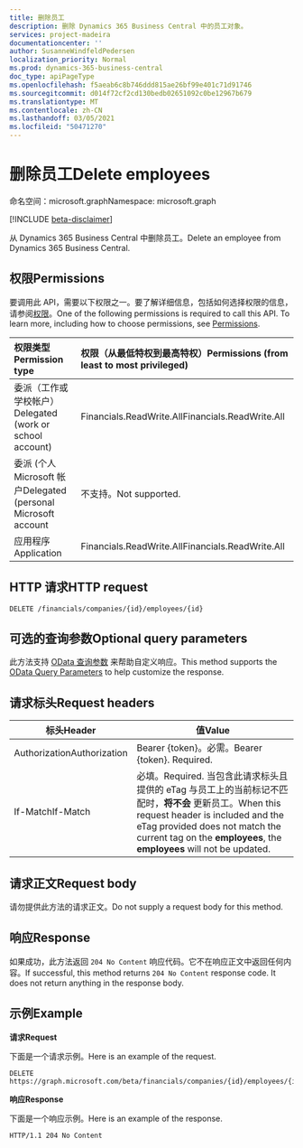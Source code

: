 ```yaml
---
title: 删除员工
description: 删除 Dynamics 365 Business Central 中的员工对象。
services: project-madeira
documentationcenter: ''
author: SusanneWindfeldPedersen
localization_priority: Normal
ms.prod: dynamics-365-business-central
doc_type: apiPageType
ms.openlocfilehash: f5aeab6c8b746ddd815ae26bf99e401c71d91746
ms.sourcegitcommit: d014f72cf2cd130bedb02651092c0be12967b679
ms.translationtype: MT
ms.contentlocale: zh-CN
ms.lasthandoff: 03/05/2021
ms.locfileid: "50471270"
---
```

# <a name="delete-employees"></a><span data-ttu-id="41651-103">删除员工</span><span class="sxs-lookup"><span data-stu-id="41651-103">Delete employees</span></span>

<span data-ttu-id="41651-104">命名空间：microsoft.graph</span><span class="sxs-lookup"><span data-stu-id="41651-104">Namespace: microsoft.graph</span></span>

[!INCLUDE [beta-disclaimer](../../includes/beta-disclaimer.md)]

<span data-ttu-id="41651-105">从 Dynamics 365 Business Central 中删除员工。</span><span class="sxs-lookup"><span data-stu-id="41651-105">Delete an employee from Dynamics 365 Business Central.</span></span>

## <a name="permissions"></a><span data-ttu-id="41651-106">权限</span><span class="sxs-lookup"><span data-stu-id="41651-106">Permissions</span></span>
<span data-ttu-id="41651-p101">要调用此 API，需要以下权限之一。要了解详细信息，包括如何选择权限的信息，请参阅[权限](/graph/permissions-reference)。</span><span class="sxs-lookup"><span data-stu-id="41651-p101">One of the following permissions is required to call this API. To learn more, including how to choose permissions, see [Permissions](/graph/permissions-reference).</span></span>

|<span data-ttu-id="41651-109">权限类型</span><span class="sxs-lookup"><span data-stu-id="41651-109">Permission type</span></span> |<span data-ttu-id="41651-110">权限（从最低特权到最高特权）</span><span class="sxs-lookup"><span data-stu-id="41651-110">Permissions (from least to most privileged)</span></span>|
|:---------------|:------------------------------------------|
|<span data-ttu-id="41651-111">委派（工作或学校帐户）</span><span class="sxs-lookup"><span data-stu-id="41651-111">Delegated (work or school account)</span></span>|<span data-ttu-id="41651-112">Financials.ReadWrite.All</span><span class="sxs-lookup"><span data-stu-id="41651-112">Financials.ReadWrite.All</span></span> |
|<span data-ttu-id="41651-113">委派 (个人 Microsoft 帐户</span><span class="sxs-lookup"><span data-stu-id="41651-113">Delegated (personal Microsoft account</span></span>|<span data-ttu-id="41651-114">不支持。</span><span class="sxs-lookup"><span data-stu-id="41651-114">Not supported.</span></span>|
|<span data-ttu-id="41651-115">应用程序</span><span class="sxs-lookup"><span data-stu-id="41651-115">Application</span></span>|<span data-ttu-id="41651-116">Financials.ReadWrite.All</span><span class="sxs-lookup"><span data-stu-id="41651-116">Financials.ReadWrite.All</span></span>|

## <a name="http-request"></a><span data-ttu-id="41651-117">HTTP 请求</span><span class="sxs-lookup"><span data-stu-id="41651-117">HTTP request</span></span>
```
DELETE /financials/companies/{id}/employees/{id}
```

## <a name="optional-query-parameters"></a><span data-ttu-id="41651-118">可选的查询参数</span><span class="sxs-lookup"><span data-stu-id="41651-118">Optional query parameters</span></span>
<span data-ttu-id="41651-119">此方法支持 [OData 查询参数](/graph/query-parameters) 来帮助自定义响应。</span><span class="sxs-lookup"><span data-stu-id="41651-119">This method supports the [OData Query Parameters](/graph/query-parameters) to help customize the response.</span></span>

## <a name="request-headers"></a><span data-ttu-id="41651-120">请求标头</span><span class="sxs-lookup"><span data-stu-id="41651-120">Request headers</span></span>
|<span data-ttu-id="41651-121">标头</span><span class="sxs-lookup"><span data-stu-id="41651-121">Header</span></span>         |<span data-ttu-id="41651-122">值</span><span class="sxs-lookup"><span data-stu-id="41651-122">Value</span></span>                     |
|---------------|--------------------------|
|<span data-ttu-id="41651-123">Authorization</span><span class="sxs-lookup"><span data-stu-id="41651-123">Authorization</span></span>  |<span data-ttu-id="41651-p102">Bearer {token}。必需。</span><span class="sxs-lookup"><span data-stu-id="41651-p102">Bearer {token}. Required.</span></span> |
|<span data-ttu-id="41651-126">If-Match</span><span class="sxs-lookup"><span data-stu-id="41651-126">If-Match</span></span>       |<span data-ttu-id="41651-127">必填。</span><span class="sxs-lookup"><span data-stu-id="41651-127">Required.</span></span> <span data-ttu-id="41651-128">当包含此请求标头且提供的 eTag 与员工上的当前标记不匹配时，**将不会** 更新员工。</span><span class="sxs-lookup"><span data-stu-id="41651-128">When this request header is included and the eTag provided does not match the current tag on the **employees**, the **employees** will not be updated.</span></span> |

## <a name="request-body"></a><span data-ttu-id="41651-129">请求正文</span><span class="sxs-lookup"><span data-stu-id="41651-129">Request body</span></span>
<span data-ttu-id="41651-130">请勿提供此方法的请求正文。</span><span class="sxs-lookup"><span data-stu-id="41651-130">Do not supply a request body for this method.</span></span>

## <a name="response"></a><span data-ttu-id="41651-131">响应</span><span class="sxs-lookup"><span data-stu-id="41651-131">Response</span></span>
<span data-ttu-id="41651-p104">如果成功，此方法返回 ```204 No Content``` 响应代码。它不在响应正文中返回任何内容。</span><span class="sxs-lookup"><span data-stu-id="41651-p104">If successful, this method returns ```204 No Content``` response code. It does not return anything in the response body.</span></span>

## <a name="example"></a><span data-ttu-id="41651-134">示例</span><span class="sxs-lookup"><span data-stu-id="41651-134">Example</span></span>

<span data-ttu-id="41651-135">**请求**</span><span class="sxs-lookup"><span data-stu-id="41651-135">**Request**</span></span>

<span data-ttu-id="41651-136">下面是一个请求示例。</span><span class="sxs-lookup"><span data-stu-id="41651-136">Here is an example of the request.</span></span>

```http
DELETE https://graph.microsoft.com/beta/financials/companies/{id}/employees/{id}
```

<span data-ttu-id="41651-137">**响应**</span><span class="sxs-lookup"><span data-stu-id="41651-137">**Response**</span></span> 

<span data-ttu-id="41651-138">下面是一个响应示例。</span><span class="sxs-lookup"><span data-stu-id="41651-138">Here is an example of the response.</span></span> 

```http
HTTP/1.1 204 No Content
```



